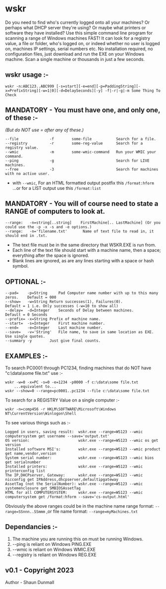 # wskr
Do you need to find who's currently logged onto all your machines?  Or perhaps what DHCP server they're using?  Or maybe what printers or software they have installed? Use this simple command line program for scanning a range of Windows machines FAST! It can look for a registry value, a file or folder, who's logged on, or indeed whether no user is logged on, machines IP settings, serial numbers etc. No installation required, no configuration files, just download and run the EXE on your Windows machine. Scan a single machine or thousands in just a few seconds.

## wskr usage :-
```
wskr -n:ABC123..ABC999 [-s=start][-e=end][-p=PaddingString][-x=PrefixString][-w=1|0][-d=DelaySeconds][-y] -f|-r|-g|-m Some Thing To Check
```

## MANDATORY - You must have one, and only one, of these :-

*(But do NOT use = after any of these.)*
```
--file              -f        some-file           Search for a file.
--registry          -r        some-reg-value      Search for a registry value.	
--wmic              -m        some-wmic-command   Run your WMIC your command.
--ping              -g                            Search for LIVE machines.
--free              -3                            Search for machines with no active user.
```
* with ```--wmic```, For an HTML formatted output postfix this ```/format:hform``` ...or for a LIST output use this ```/format:list```
          
## MANDATORY - You will of course need to state a RANGE of computers to look at.
```
--range:   -n=string[..string]    FirstMachine[.. LastMachine] (Or you could use the -p -x -s and -e options.)
--range:   -n='filename.txt'       Name of text file to read in, it should end in .txt.
```
* The text file must be in the same directory that WSKR.EXE is run from.
* Each line of the text file should start with a machine name, then a space; everything after the space is ignored.
* Blank lines are ignored, as are any lines starting with a space or hash symbol.

## OPTIONAL :-
```
--pad=	  -p=String 	Pad Computer name number with up to this many zeros.	Default = 000
--show=	  -w=String	Return successes(1), Failures(0).			Default = 1 i.e. Only successes (-w=10 to show all)
--delay=  -d=Integer	Seconds of Delay between machines. 			Default = 0 Seconds
--prefix= -x=String	Prefix of machine name.
--start=  -s=Integer	First machine number. 
--end=	  -e=Integer	Last machine number.
--save=   -v='String'   File name, to save in same location as EXE. Use single quotes.
--summary -y		Just give final counts.
```

## EXAMPLES :-

To search PC0001 through PC1234, finding machines that do NOT have "c:\data\some file.txt" use :-
```
wskr -w=0 -x=PC -s=0 -e=1234 -p0000 -f c:\data\some file.txt
    ...equivalent to...
wskr --show=0 --range=pc0001..pc1234 --file c:\data\some file.txt
```	
To search for a REGISTRY Value on a single computer :-
```
wskr -n=comp456 -r HKLM\SOFTWARE\Microsoft\Windows NT\CurrentVersion\Winlogon\Shell
```	
To see various things such as :-
```
Logged in users, saving result:  wskr.exe --range=WS123 --wmic computersystem get username --save='output.txt'
OS version:                      wskr.exe --range=WS123 --wmic os get version
Installed software MSI's:        wskr.exe --range=WS123 --wmic product get name,vendor,version
System serial number:            wskr.exe --range=WS123 --wmic bios get serialnumber	
Installed printers:              wskr.exe --range=WS123 --wmic printerconfig list
The IP,DHCPserver, Gateway:      wskr.exe --range=WS123 --wmic nicconfig get IPAddress,dhcpserver,defaultipgateway
AssetTag (not the SerialNumber): wskr.exe --range=WS123 --wmic systemenclosure get SMBIOSAssetTag
HTML for all COMPUTERSYSTEM:     wskr.exe --range=WS123 --wmic computersystem get /format:hform --save='cs-output.html'
```

Obviously the above ranges could be in the  machine name range format:
```--range=SSnnn..SSmmm```
,or file name format:
```--range=myMachines.txt```	
  

## Dependancies :-
1) The machine you are running this on must be running Windows.
2) --ping is reliant on Windows PING.EXE
3) --wmic is reliant on Windows WMIC.EXE
4) --registry is reliant on Windows REG.EXE


## v0.1 - Copyright 2023

Author - Shaun Dunmall

